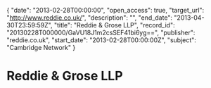 {
  "date": "2013-02-28T00:00:00", 
  "open_access": true, 
  "target_url": "http://www.reddie.co.uk/", 
  "description": "", 
  "end_date": "2013-04-30T23:59:59Z", 
  "title": "Reddie & Grose LLP", 
  "record_id": "20130228T000000/GaVU18J1m2csSEF41bi6yg==", 
  "publisher": "reddie.co.uk", 
  "start_date": "2013-02-28T00:00:00Z", 
  "subject": "Cambridge Network"
}

# Reddie & Grose LLP

